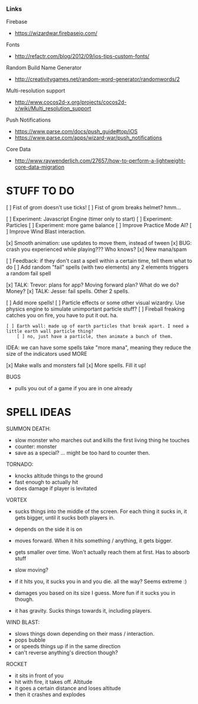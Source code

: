 ### Links

Firebase
* https://wizardwar.firebaseio.com/

Fonts
* http://refactr.com/blog/2012/09/ios-tips-custom-fonts/

Random Build Name Generator
* http://creativitygames.net/random-word-generator/randomwords/2

Multi-resolution support
* http://www.cocos2d-x.org/projects/cocos2d-x/wiki/Multi_resolution_support

Push Notifications
* https://www.parse.com/docs/push_guide#top/iOS
* https://www.parse.com/apps/wizard-war/push_notifications

Core Data
* http://www.raywenderlich.com/27657/how-to-perform-a-lightweight-core-data-migration


STUFF TO DO
===========

[ ] Fist of grom doesn't use ticks!
[ ] Fist of grom breaks helmet? hmm...

[ ] Experiment: Javascript Engine (timer only to start)
[ ] Experiment: Particles
[ ] Experiment: more game balance
[ ] Improve Practice Mode AI?
[ ] Improve Wind Blast interaction.

[x] Smooth animation: use updates to move them, instead of tween
[x] BUG: crash you experienced while playing??? Who knows?
[x] New mana/spam

[ ] Feedback: if they don't cast a spell within a certain time, tell them what to do
[ ] Add random "fail" spells (with two elements) any 2 elements triggers a random fail spell

[x] TALK: Trevor: plans for app? Moving forward plan? What do we do? Money?
[x] TALK: Jesse: fail spells. Other 2 spells.

[ ] Add more spells!
[ ] Particle effects or some other visual wizardry. Use physics engine to simulate unimportant particle stuff?
    [ ] Fireball freaking catches you on fire, you have to put it out. ha.
    
    [ ] Earth wall: made up of earth particles that break apart. I need a little earth wall particle thing?
        [ ] no, just have a particle, then animate a bunch of them.

IDEA: we can have some spells take "more mana", meaning they reduce the size of the indicators used MORE

[x] Make walls and monsters fall
[x] More spells. Fill it up!

BUGS
- pulls you out of a game if you are in one already






SPELL IDEAS
===========


SUMMON DEATH: 
  - slow monster who marches out and kills the first living thing he touches
  - counter: monster
  - save as a special? ... might be too hard to counter then. 

TORNADO: 
  - knocks altitude things to the ground
  - fast enough to actually hit
  - does damage if player is levitated

VORTEX
  - sucks things into the middle of the screen. For each thing it sucks in, it gets bigger, until it sucks both players in.
  - depends on the side it is on
  - moves forward. When it hits something / anything, it gets bigger. 
  - gets smaller over time. Won't actually reach them at first. Has to absorb stuff
  - slow moving?

  - if it hits you, it sucks you in and you die. all the way? Seems extreme :) 
  - damages you based on its size I guess. More fun if it sucks you in though. 
  - it has gravity. Sucks things towards it, including players. 

WIND BLAST:
  - slows things down depending on their mass / interaction.
  - pops bubble
  - or speeds things up if in the same direction
  - can't reverse anything's direction though?

ROCKET
  - it sits in front of you
  - hit with fire, it takes off. Altitude
  - it goes a certain distance and loses altitude
  - then it crashes and explodes
